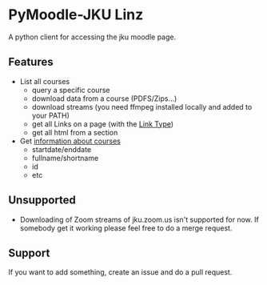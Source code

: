 # PyMoodle-JKU Linz

A python client for accessing the jku moodle page. 

## Features

- List all courses
    - query a specific course
    - download data from a course (PDFS/Zips...)
    - download streams (you need ffmpeg installed locally and added to your PATH)
    - get all Links on a page (with the [Link Type](pymoodle_jku/Classes/course_data.py))
    - get all html from a section
- Get [information about courses](pymoodle_jku/Classes/course.py)
    - startdate/enddate
    - fullname/shortname
    - id
    - etc


## Unsupported

- Downloading of Zoom streams of jku.zoom.us isn't supported for now. If somebody get it working please feel free to do a merge request.


## Support

If you want to add something, create an issue and do a pull request. 
